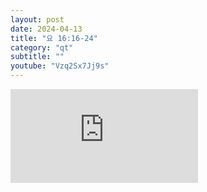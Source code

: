 ```yaml
---
layout: post
date: 2024-04-13
title: "요 16:16-24"
category: "qt"
subtitle: ""
youtube: "Vzq2Sx7Jj9s"
---
```


<div class="youtube margin-large">
    <iframe src="https://www.youtube.com/embed/Vzq2Sx7Jj9s" title="YouTube video player" frameborder="0" allow="accelerometer; autoplay; clipboard-write; encrypted-media; gyroscope; picture-in-picture; web-share" allowfullscreen></iframe>
</div>

